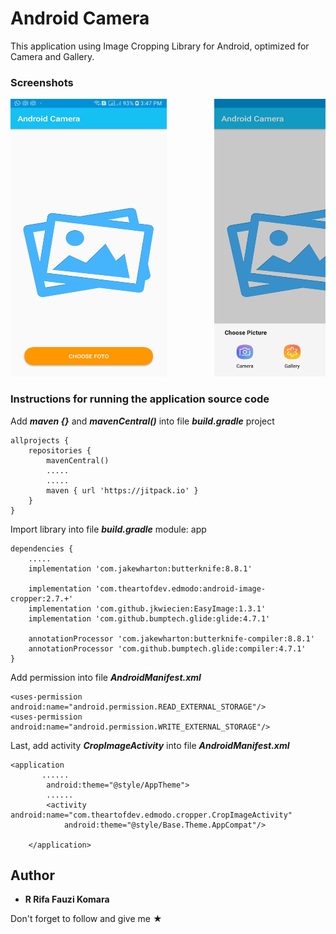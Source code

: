 # Android Camera
This application using Image Cropping Library for Android, optimized for Camera and Gallery.

### Screenshots
<pre>
<img src="Screenshot/Screenshot_20180913-154741_Android Camera.jpg" width="250" height="444">         <img src="Screenshot/Screenshot_20180913-154814_Android System.jpg" width="250" height="444">         <img src="Screenshot/Screenshot_20180913-154844_Android Camera.jpg" width="250" height="444">         <img src="Screenshot/Screenshot_20180913-154851_Android Camera.jpg" width="250" height="444">
</pre>

### Instructions for running the application source code
Add ***maven {}*** and ***mavenCentral()*** into file ***build.gradle*** project

```
allprojects {
    repositories {
        mavenCentral()
        .....
        .....
        maven { url 'https://jitpack.io' }
    }
}
```

Import library into file ***build.gradle*** module: app 

```
dependencies {
    .....
    implementation 'com.jakewharton:butterknife:8.8.1'

    implementation 'com.theartofdev.edmodo:android-image-cropper:2.7.+'
    implementation 'com.github.jkwiecien:EasyImage:1.3.1'
    implementation 'com.github.bumptech.glide:glide:4.7.1'

    annotationProcessor 'com.jakewharton:butterknife-compiler:8.8.1'
    annotationProcessor 'com.github.bumptech.glide:compiler:4.7.1'
}
```
Add permission into file ***AndroidManifest.xml***

```
<uses-permission android:name="android.permission.READ_EXTERNAL_STORAGE"/>
<uses-permission android:name="android.permission.WRITE_EXTERNAL_STORAGE"/>
```

Last, add activity ***CropImageActivity*** into file ***AndroidManifest.xml***

```
<application
       ......
        android:theme="@style/AppTheme">
        ......
        <activity android:name="com.theartofdev.edmodo.cropper.CropImageActivity"
            android:theme="@style/Base.Theme.AppCompat"/>
            
    </application>
```

## Author

* **R Rifa Fauzi Komara**

Don't forget to follow and give me ★
